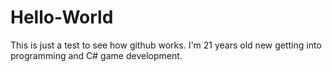 # Hello-World
This is just a test to see how github works.
I'm 21 years old new getting into programming and C# game development.
